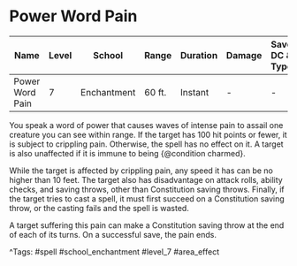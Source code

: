 # Power Word Pain

| Name | Level | School | Range | Duration | Damage | Save DC & Type |
|------|-------|--------|-------|----------|--------|----------------|
| Power Word Pain | 7 | Enchantment | 60 ft. | Instant | - | - |

You speak a word of power that causes waves of intense pain to assail one creature you can see within range. If the target has 100 hit points or fewer, it is subject to crippling pain. Otherwise, the spell has no effect on it. A target is also unaffected if it is immune to being {@condition charmed}.

While the target is affected by crippling pain, any speed it has can be no higher than 10 feet. The target also has disadvantage on attack rolls, ability checks, and saving throws, other than Constitution saving throws. Finally, if the target tries to cast a spell, it must first succeed on a Constitution saving throw, or the casting fails and the spell is wasted.

A target suffering this pain can make a Constitution saving throw at the end of each of its turns. On a successful save, the pain ends.

^Tags: #spell #school_enchantment #level_7 #area_effect